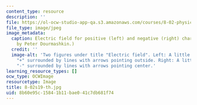 ```yaml
---
content_type: resource
description: ''
file: https://ol-ocw-studio-app-qa.s3.amazonaws.com/courses/8-02-physics-ii-electricity-and-magnetism-spring-2019/8b60e95c15841b11bae041c7db681f74_8-02s19-th.jpg
file_type: image/jpeg
image_metadata:
  caption: Electric field for positive (left) and negative (right) charges. (Image
    by Peter Dourmashkin.)
  credit: ''
  image-alt: 'Two figures under title "Electric field". Left: A little circle labeled
    "+" surrounded by lines with arrows pointing outside. Right: A little circle labeled
    "-" surrounded by lines with arrows pointing center.'
learning_resource_types: []
ocw_type: OCWImage
resourcetype: Image
title: 8-02s19-th.jpg
uid: 8b60e95c-1584-1b11-bae0-41c7db681f74
---
```

